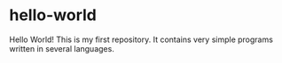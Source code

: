 # hello-world

Hello World! This is my first repository. It contains very simple programs written in several languages.

